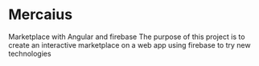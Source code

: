 # Mercaius
Marketplace with Angular and firebase
The purpose of this project is to create an interactive marketplace on a web app using firebase to try new technologies 
